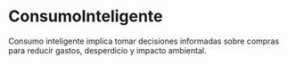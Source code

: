 # ConsumoInteligente
Consumo inteligente implica tomar decisiones informadas sobre compras para reducir gastos, desperdicio y impacto ambiental.
